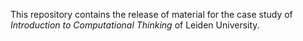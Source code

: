 This repository contains the release of material for the case study of _Introduction to Computational Thinking_ of Leiden University.
